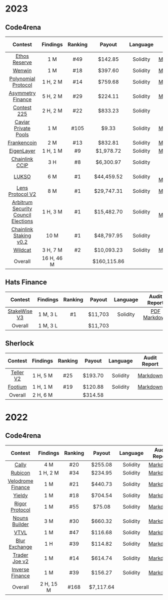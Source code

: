 # 2023

## Code4rena

| Contest | Findings | Ranking | Payout | Language | Audit Report |
|:--:|:--:|:--:|:--:|:--:|:--:|
| [Ethos Reserve](https://code4rena.com/contests/2023-02-ethos-reserve-contest) | 1 M | #49 | $142.85 | Solidity |  [Markdown](/code4rena/2023-02-ethos.md) |
| [Wenwin](https://code4rena.com/contests/2023-03-wenwin-contest) | 1 M | #18 | $397.60 | Solidity |  [Markdown](/code4rena/2023-03-wenwin.md) |
| [Polynomial Protocol](https://code4rena.com/contests/2023-03-polynomial-protocol-contest) | 1 H, 2 M | #14 | $759.68 | Solidity |  [Markdown](/code4rena/2023-03-polynomial.md) |
| [Asymmetry Finance](https://code4rena.com/contests/2023-03-asymmetry-contest) | 5 H, 2 M | #29 | $224.11 | Solidity |  [Markdown](/code4rena/2023-03-asymmetry.md) |
| [Contest 225](https://code4rena.com/contests/2023-03-contest-225-contest) | 2 H, 2 M | #22 | $833.23 | Solidity | |
| [Caviar Private Pools](https://code4rena.com/contests/2023-04-caviar-private-pools) | 1 M | #105 | $9.33 | Solidity |  [Markdown](/code4rena/2023-04-caviar.md) |
| [Frankencoin](https://code4rena.com/contests/2023-04-frankencoin) | 2 M | #13 | $832.81 | Solidity |  [Markdown](/code4rena/2023-04-frankencoin.md) |
| [EigenLayer](https://code4rena.com/contests/2023-04-eigenlayer-contest) | 1 H, 1 M | #9 | $1,978.72 | Solidity |  [Markdown](/code4rena/2023-04-eigenlayer.md) |
| [Chainlink CCIP](https://code4rena.com/contests/2023-05-chainlink-cross-chain-services-ccip-and-arm-network) | 3 H | #8 | $6,300.97 | Solidity | |
| [LUKSO](https://code4rena.com/contests/2023-06-lukso) | 6 M | #1 | $44,459.52 | Solidity | [PDF](/pdf/LUKSO%20Audit%20Report.pdf) <br> [Markdown](/code4rena/2023-06-lukso.md) |
| [Lens Protocol V2](https://code4rena.com/contests/2023-07-lens-protocol-v2) | 8 M | #1 | $29,747.31 | Solidity | [Markdown](/code4rena/2023-07-lens.md) |
| [Arbitrum Security Council Elections](https://code4rena.com/contests/2023-08-arbitrum-security-council-election-system) | 1 H, 3 M | #1 | $15,482.70 | Solidity | [PDF](/pdf/Arbitrum%20Security%20Council%20Elections%20Audit%20Report.pdf) <br> [Markdown](/code4rena/2023-08-arbitrum.md) |
| [Chainlink Staking v0.2](https://code4rena.com/contests/2023-08-chainlink-staking-v02) | 10 M | #1 | $48,797.95 | Solidity |  |
| [Wildcat](https://code4rena.com/contests/2023-10-the-wildcat-protocol) | 3 H, 7 M | #2 | $10,093.23 | Solidity | [Markdown](/code4rena/2023-10-wildcat.md) |
| Overall | 16 H, 46 M | | $160,115.86 | | |

## Hats Finance

| Contest | Findings | Ranking | Payout | Language | Audit Report |
|:--:|:--:|:--:|:--:|:--:|:--:|
| [StakeWise V3](https://stakewise.io/) | 1 M, 3 L | #1 | $11,703 | Solidity | [PDF](/pdf/StakeWise%20V3%20Audit%20Report.pdf) <br> [Markdown](/hats_finance/2023-08-stakewise.md) |
| Overall | 1 M, 3 L | | $11,703 | |

## Sherlock

| Contest | Findings | Ranking | Payout | Language | Audit Report |
|:--:|:--:|:--:|:--:|:--:|:--:|
| [Teller V2](https://app.sherlock.xyz/audits/contests/62) | 1 H, 5 M | #25 | $193.70 | Solidity | [Markdown](/sherlock/2023-03-teller.md) |
| [Footium](https://app.sherlock.xyz/audits/contests/71) | 1 H, 1 M | #19 | $120.88 | Solidity | [Markdown](/sherlock/2023-04-footium.md) |
| Overall | 2 H, 6 M | | $314.58 | | |

# 2022

## Code4rena

| Contest | Findings | Ranking | Payout | Language | Audit Report |
|:--:|:--:|:--:|:--:|:--:|:--:|
| [Cally](https://code4rena.com/contests/2022-05-cally-contest) | 4 M | #20 | $255.08 | Solidity |  [Markdown](/code4rena/2022-05-cally.md) |
| [Rubicon](https://code4rena.com/contests/2022-05-rubicon-contest) | 1 H, 2 M | #34 | $234.95 | Solidity |  [Markdown](/code4rena/2022-05-rubicon.md) |
| [Velodrome Finance](https://code4rena.com/contests/2022-05-velodrome-finance-contest) | 1 M | #21 | $440.73 | Solidity |  [Markdown](/code4rena/2022-05-velodrome.md) |
| [Yieldy](https://code4rena.com/contests/2022-06-yieldy-contest) | 1 M | #18 | $704.54 | Solidity |  [Markdown](/code4rena/2022-06-yieldy.md) |
| [Rigor Protocol](https://code4rena.com/contests/2022-08-rigor-protocol-contest) | 1 M | #55 | $75.08 | Solidity |  [Markdown](/code4rena/2022-08-rigor.md) |
| [Nouns Builder](https://code4rena.com/contests/2022-09-nouns-builder-contest) | 3 M | #30 | $660.32 | Solidity | [Markdown](/code4rena/2022-09-nouns-builder.md) |
| [VTVL](https://code4rena.com/contests/2022-09-vtvl-contest) | 1 M | #47 | $116.68 | Solidity |  [Markdown](/code4rena/2022-09-vtvl.md) |
| [Blur Exchange](https://code4rena.com/contests/2022-10-blur-exchange-contest) | 1 H | #39 | $114.82 | Solidity |  [Markdown](/code4rena/2022-10-blur.md) |
| [Trader Joe v2](https://code4rena.com/contests/2022-10-trader-joe-v2-contest) | 1 M | #14 | $614.74 | Solidity |  [Markdown](/code4rena/2022-10-traderjoe.md) |
| [Inverse Finance](https://code4rena.com/contests/2022-10-inverse-finance-contest) | 1 M | #39 | $156.27 | Solidity |  [Markdown](/code4rena/2022-10-inverse.md) |
| Overall | 2 H, 15 M | #168 | $7,117.64 | | |